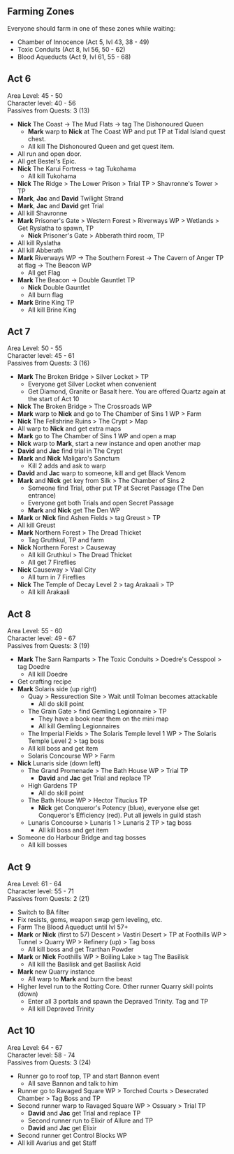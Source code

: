 ## Farming Zones

Everyone should farm in one of these zones while waiting:

- Chamber of Innocence (Act 5, lvl 43, 38 - 49)
- Toxic Conduits (Act 8, lvl 56, 50 - 62)
- Blood Aqueducts (Act 9, lvl 61, 55 - 68)

## Act 6

Area Level: 45 - 50  
Character level: 40 - 56  
Passives from Quests: 3 (13)

- **Nick** The Coast -> The Mud Flats -> tag The Dishonoured Queen
  - **Mark** warp to **Nick** at The Coast WP and put TP at Tidal Island quest chest.
  - All kill The Dishonoured Queen and get quest item.
- All run and open door.
- All get Bestel's Epic.
- **Nick** The Karui Fortress -> tag Tukohama
  - All kill Tukohama
- **Nick** The Ridge > The Lower Prison > Trial TP > Shavronne's Tower > TP
- **Mark**, **Jac** and **David** Twilight Strand
- **Mark**, **Jac** and **David** get Trial
- All kill Shavronne
- **Mark** Prisoner's Gate > Western Forest > Riverways WP > Wetlands > Get Ryslatha to spawn, TP
  - **Nick** Prisoner's Gate > Abberath third room, TP
- All kill Ryslatha
- All kill Abberath
- **Mark** Riverways WP -> The Southern Forest -> The Cavern of Anger TP at flag -> The Beacon WP
  - All get Flag
- **Mark** The Beacon -> Double Gauntlet TP
  - **Nick** Double Gauntlet
  - All burn flag
- **Mark** Brine King TP
  - All kill Brine King

## Act 7

Area Level: 50 - 55  
Character level: 45 - 61  
Passives from Quests: 3 (16)

- **Mark** The Broken Bridge > Silver Locket > TP
  - Everyone get Silver Locket when convenient
  - Get Diamond, Granite or Basalt here. You are offered Quartz again at the start of Act 10
- **Nick** The Broken Bridge > The Crossroads WP
- **Mark** warp to **Nick** and go to The Chamber of Sins 1 WP > Farm
- **Nick** The Fellshrine Ruins > The Crypt > Map
- All warp to **Nick** and get extra maps
- **Mark** go to The Chamber of Sins 1 WP and open a map
- **Nick** warp to **Mark**, start a new instance and open another map
- **David** and **Jac** find trial in The Crypt
- **Mark** and **Nick** Maligaro's Sanctum
  - Kill 2 adds and ask to warp
- **David** and **Jac** warp to someone, kill and get Black Venom
- **Mark** and **Nick** get key from Silk > The Chamber of Sins 2
  - Someone find Trial, other put TP at Secret Passage (The Den entrance)
  - Everyone get both Trials and open Secret Passage
  - **Mark** and **Nick** get The Den WP
- **Mark** or **Nick** find Ashen Fields > tag Greust > TP
- All kill Greust
- **Mark** Northern Forest > The Dread Thicket
  - Tag Gruthkul, TP and farm
- **Nick** Northern Forest > Causeway
  - All kill Gruthkul > The Dread Thicket
  - All get 7 Fireflies
- **Nick** Causeway > Vaal City
  - All turn in 7 Fireflies
- **Nick** The Temple of Decay Level 2 > tag Arakaali > TP
  - All kill Arakaali

## Act 8

Area Level: 55 - 60  
Character level: 49 - 67  
Passives from Quests: 3 (19)

- **Mark** The Sarn Ramparts > The Toxic Conduits > Doedre's Cesspool > tag Doedre
  - All kill Doedre
- Get crafting recipe
- **Mark** Solaris side (up right)
  - Quay > Ressurection Site > Wait until Tolman becomes attackable
    - All do skill point
  - The Grain Gate > find Gemling Legionnaire > TP
    - They have a book near them on the mini map
    - All kill Gemling Legionnaires
  - The Imperial Fields > The Solaris Temple level 1 WP > The Solaris Temple Level 2 > tag boss
  - All kill boss and get item
  - Solaris Concourse WP > Farm
- **Nick** Lunaris side (down left)
  - The Grand Promenade > The Bath House WP > Trial TP
    - **David** and **Jac** get Trial and replace TP
  - High Gardens TP
    - All do skill point
  - The Bath House WP > Hector Titucius TP
    - **Nick** get Conqueror's Potency (blue), everyone else get Conqueror's Efficiency (red). Put all jewels in guild stash
  - Lunaris Concourse > Lunaris 1 > Lunaris 2 TP > tag boss
    - All kill boss and get item
- Someone do Harbour Bridge and tag bosses
  - All kill bosses

## Act 9

Area Level: 61 - 64  
Character level: 55 - 71  
Passives from Quests: 2 (21)

- Switch to BA filter
- Fix resists, gems, weapon swap gem leveling, etc.
- Farm The Blood Aqueduct until lvl 57+
- **Mark** or **Nick** (first to 57) Descent > Vastiri Desert > TP at Foothills WP > Tunnel > Quarry WP > Refinery (up) > Tag boss
  - All kill boss and get Trarthan Powder
- **Mark** or **Nick** Foothills WP > Boiling Lake > tag The Basilisk
  - All kill the Basilisk and get Basilisk Acid
- **Mark** new Quarry instance
  - All warp to **Mark** and burn the beast
- Higher level run to the Rotting Core. Other runner Quarry skill points (down)
  - Enter all 3 portals and spawn the Depraved Trinity. Tag and TP
  - All kill Depraved Trinity

## Act 10

Area Level: 64 - 67  
Character level: 58 - 74  
Passives from Quests: 3 (24)

- Runner go to roof top, TP and start Bannon event
  - All save Bannon and talk to him
- Runner go to Ravaged Square WP > Torched Courts > Desecrated Chamber > Tag Boss and TP
- Second runner warp to Ravaged Square WP > Ossuary > Trial TP
  - **David** and **Jac** get Trial and replace TP
  - Second runner run to Elixir of Allure and TP
  - **David** and **Jac** get Elixir
- Second runner get Control Blocks WP
- All kill Avarius and get Staff
